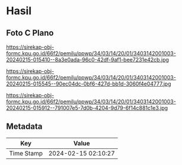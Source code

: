 # Hasil

## Foto C Plano

https://sirekap-obj-formc.kpu.go.id/66f2/pemilu/ppwp/34/03/14/20/01/3403142001003-20240215-015410--8a3e0ada-96c0-42df-9af1-bee7231e42cb.jpg

https://sirekap-obj-formc.kpu.go.id/66f2/pemilu/ppwp/34/03/14/20/01/3403142001003-20240215-015545--90ec04dc-0bf6-427d-bb1d-3060f4e04777.jpg

https://sirekap-obj-formc.kpu.go.id/66f2/pemilu/ppwp/34/03/14/20/01/3403142001003-20240215-015912--791007e5-7d0b-4204-9d79-6f14c881c1e3.jpg


## Metadata

| Key        | Value               |
| ---------- | ------------------- |
| Time Stamp | 2024-02-15 02:10:27 |



